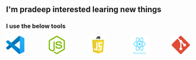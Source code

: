 ## I'm pradeep interested learing new things
### I use the below tools 

<div style="display:flex; flex-direction:row; width:'250px'; justify-content:space-between"> <img src = "./vscode.png" width="50px">
 <img src = "./pngwing.com (1).png" width="50px">
 <img src = "./pngwing.com (2).png" width="50px">
 <img src = "./pngwing.com (3).png" width="50px">
 <img src = "./pngwing.com (4).png" width="50px">
 </div>
 <source srcset="https://github-readme-stats.vercel.app/api?username=R-pradeep2005&show_icons=true&theme=dark"/>

